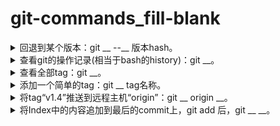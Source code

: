 <!-- markdownlint-disable MD033 MD037 -->
# git-commands_fill-blank

<details>
  <summary>回退到某个版本：git __ --__ 版本hash。</summary>
  <div>reset</div>
  <div>hard</div>
  <div>例子: git reset --hard 8ab3475</div>
</details>

<details>
  <summary>查看git的操作记录(相当于bash的history)：git __。</summary>
  <div>reflog</div>
</details>

<details>
  <summary>查看全部tag：git __。</summary>
  <div>tag</div>
</details>

<details>
  <summary>添加一个简单的tag：git __ tag名称。</summary>
  <div>tag</div>
  <div>例子：git tag v1.4</div>
</details>

<details>
  <summary>将tag“v1.4”推送到远程主机“origin”：git __ origin __。</summary>
  <div>push</div>
  <div>v1.4</div>
</details>

<details>
  <summary>将Index中的内容追加到最后的commit上，git add 后，git __ __。</summary>
  <div>commit</div>
  <div>-amend</div>
</details>
